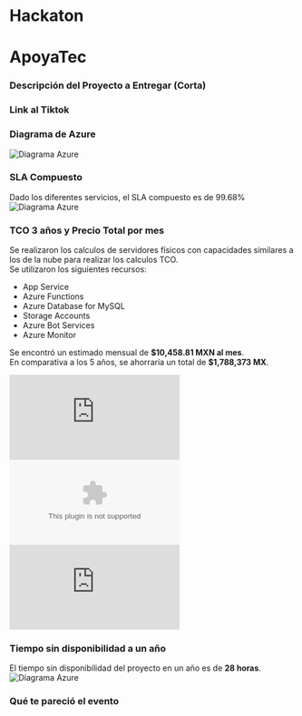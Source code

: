 # Hackaton


# ApoyaTec

### Descripción del Proyecto a Entregar (Corta)

### Link al Tiktok

### Diagrama de Azure
![Diagrama Azure](https://github.com/OsirisSosa/hackaton/blob/4cb7a0754a74bc7e035025ffe1f44b763c239163/images/diagrama%20azure.png)

### SLA Compuesto
Dado los diferentes servicios, el SLA compuesto es de 99.68%
![Diagrama Azure](https://github.com/OsirisSosa/hackaton/blob/54c6771fae4b8f3670fdca5a14ae8bb03c860831/images/sla%20.png)

### TCO 3 años y Precio Total por mes
Se realizaron los calculos de servidores físicos con capacidades similares a los de la nube para realizar los calculos TCO.<br />
Se utilizaron los siguientes recursos:
<ul>
  <li>App Service</li>
  <li>Azure Functions</li>
  <li>Azure Database for MySQL</li>
  <li>Storage Accounts</li>
  <li>Azure Bot Services</li>
  <li>Azure Monitor</li>
</ul>
Se encontró un estimado mensual de <b>$10,458.81 MXN al mes</b>. <br />
En comparativa a los 5 años, se ahorraría un total de <b>$1,788,373 MX</b>.<br />

![Estimado mensual del proyecto en MXN en PDF](https://github.com/OsirisSosa/hackaton/blob/68783aef9b5c73d1c19e92535d2a28debd63bdd1/files/Estimado_Mes_Hackaton.pdf)<br />
![Estimado mensual del proyecto en MXN en XLS](https://github.com/OsirisSosa/hackaton/blob/68783aef9b5c73d1c19e92535d2a28debd63bdd1/files/ExportedEstimate%20(2).xlsx)<br />
![Calculo TCO en 3 años en PDF](https://github.com/OsirisSosa/hackaton/blob/68783aef9b5c73d1c19e92535d2a28debd63bdd1/files/TCO_Hackaton(2).pdf)<br />

### Tiempo sin disponibilidad a un año
El tiempo sin disponibilidad del proyecto en un año es de <b>28 horas</b>. 
![Diagrama Azure](https://github.com/OsirisSosa/hackaton/blob/54c6771fae4b8f3670fdca5a14ae8bb03c860831/images/sla%20.png)

### Qué te pareció el evento
